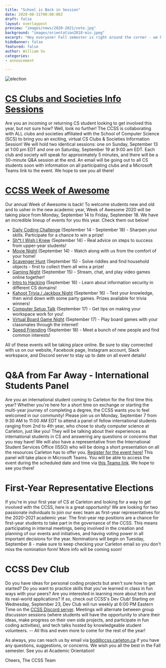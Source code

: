 ```yaml
---
title: "School is Back in Session"
date: 2020-08-31T00:00:00Z
draft: false
layout: overlaypost
preview: "images/news/2020-2021/vote.jpg"
background: "images/orientation2018-min.jpeg"
excerpt: "Hey everyone! Fall semester is right around the corner - we hope you are all excited to start the new academic year! We've got a lot of news to share with you all - read on for all the latest CCSS updates!"
hideBanner: false
featured: false
author: William So
categories:
- annoucement

---
```


![election](/images/news/2020-2021/vote.jpg)

# [CS Clubs and Societies Info Sessions](https://www.facebook.com/events/3268190949931309)

Are you an incoming or returning CS student looking to get involved this year, but not sure how? Well, look no further! The CCSS is collaborating with ALL clubs and societies affiliated with the School of Computer Science (SCS) to bring you an exciting, virtual CS Clubs & Societies Information Session! We will hold two identical sessions: one on Sunday, September 13 at 1:00 pm EDT and one on Saturday, September 19 at 9:00 am EDT. Each club and society will speak for approximately 5 minutes, and there will be a 30-minute Q&A session at the end. An email will be going out to all CS students soon with information on all participating clubs and a Microsoft Teams link to the event. We hope to see you all there!

# [CCSS Week of Awesome](/community/events/woa/)

Our annual Week of Awesome is back! To welcome students new and old and to usher in the new academic year, Week of Awesome 2020 will be taking place from Monday, September 14 to Friday, September 18. We have an incredible lineup of events for you this year. Check them out below!

*   [Daily Coding Challenge](https://www.facebook.com/events/1976308575834049?acontext=%7B%22source%22%3A5%2C%22action_history%22%3A[%7B%22surface%22%3A%22page%22%2C%22mechanism%22%3A%22main_list%22%2C%22extra_data%22%3A%22%5C%22[]%5C%22%22%7D]%2C%22has_source%22%3Atrue%7D) (September 14 - September 18) - Sharpen your skills. Participate for a chance to win a prize!
*   [Sh*t I Wish I Knew](https://www.facebook.com/events/1802288346600797/?acontext=%7B%22source%22%3A5%2C%22action_history%22%3A[%7B%22surface%22%3A%22page%22%2C%22mechanism%22%3A%22main_list%22%2C%22extra_data%22%3A%22%5C%22[]%5C%22%22%7D]%2C%22has_source%22%3Atrue%7D) (September 14) - Real advice on steps to success from upper-year students!
*   [Movie Night](https://www.facebook.com/events/819290345545303/?acontext=%7B%22source%22%3A5%2C%22action_history%22%3A[%7B%22surface%22%3A%22page%22%2C%22mechanism%22%3A%22main_list%22%2C%22extra_data%22%3A%22%5C%22[]%5C%22%22%7D]%2C%22has_source%22%3Atrue%7D) (September 14) - Watch along with us from the comfort of your home!
*   [Scavenger Hunt](https://www.facebook.com/events/307716180451372/?acontext=%7B%22source%22%3A5%2C%22action_history%22%3A[%7B%22surface%22%3A%22page%22%2C%22mechanism%22%3A%22main_list%22%2C%22extra_data%22%3A%22%5C%22[]%5C%22%22%7D]%2C%22has_source%22%3Atrue%7D) (September 15) - Solve riddles and find household objects - first to collect them all wins a prize!
*   [Gaming Night](https://www.facebook.com/events/600715104139804/?acontext=%7B%22source%22%3A5%2C%22action_history%22%3A[%7B%22surface%22%3A%22page%22%2C%22mechanism%22%3A%22main_list%22%2C%22extra_data%22%3A%22%5C%22[]%5C%22%22%7D]%2C%22has_source%22%3Atrue%7D) (September 15) - Stream, chat, and play video games online together!
*   [Intro to Hacking](https://www.facebook.com/events/757929945041316/?acontext=%7B%22source%22%3A5%2C%22action_history%22%3A[%7B%22surface%22%3A%22page%22%2C%22mechanism%22%3A%22main_list%22%2C%22extra_data%22%3A%22%5C%22[]%5C%22%22%7D]%2C%22has_source%22%3Atrue%7D) (September 16) - Learn about information security in different CS domains!
*   [Kahoot Trivia / Jackbox Night](https://www.facebook.com/events/3181930761889492/?acontext=%7B%22source%22%3A5%2C%22action_history%22%3A[%7B%22surface%22%3A%22page%22%2C%22mechanism%22%3A%22main_list%22%2C%22extra_data%22%3A%22%5C%22[]%5C%22%22%7D]%2C%22has_source%22%3Atrue%7D) (September 16) - Test your knowledge, then wind down with some party games. Prizes available for trivia winners!
*   [Computer Setup Talk](https://www.facebook.com/events/3246216862111132/?acontext=%7B%22source%22%3A5%2C%22action_history%22%3A[%7B%22surface%22%3A%22page%22%2C%22mechanism%22%3A%22main_list%22%2C%22extra_data%22%3A%22%5C%22[]%5C%22%22%7D]%2C%22has_source%22%3Atrue%7D) (September 17) - Get tips on making your workspace work for you!
*   [Virtual Board Game Night](https://www.facebook.com/events/342668140198769/?acontext=%7B%22source%22%3A5%2C%22action_history%22%3A[%7B%22surface%22%3A%22page%22%2C%22mechanism%22%3A%22main_list%22%2C%22extra_data%22%3A%22%5C%22[]%5C%22%22%7D]%2C%22has_source%22%3Atrue%7D) (September 17) - Play board games with your classmates through the internet!
*   [Speed Friending](https://www.facebook.com/events/708011513116708/?acontext=%7B%22source%22%3A5%2C%22action_history%22%3A[%7B%22surface%22%3A%22page%22%2C%22mechanism%22%3A%22main_list%22%2C%22extra_data%22%3A%22%5C%22[]%5C%22%22%7D]%2C%22has_source%22%3Atrue%7D) (September 18) - Meet a bunch of new people and find common interests!

All of these events will be taking place online. Be sure to stay connected with us on our website, Facebook page, Instagram account, Slack workspace, and Discord server to stay up to date on all event details!

# Q&A from Far Away - International Students Panel

Are you an international student coming to Carleton for the first time this year? Whether you're here for a short time on exchange or starting the multi-year journey of completing a degree, the CCSS wants you to feel welcomed in our community! Please join us on Monday, September 7 from 9:30 AM to 11:00 AM EDT to attend a panel of fellow international students ranging from 2nd to 4th year, who chose to study computer science at Carleton, just like you! They will be talking about their experiences as international students in CS and answering any questions or concerns that you may have! We will also have a representative from the International Student Services Office (ISSO) who will be doing a short presentation on all the resources Carleton has to offer you. [Register for the event here!](https://docs.google.com/forms/d/e/1FAIpQLSeNoQMMfY74p3z4UTDU8UBSQJ9M1aCder-WTXsn3VrdzJWTXw/viewform) This panel will take place in Microsoft Teams. You will be able to access the event during the scheduled date and time via [this Teams link](https://teams.microsoft.com/dl/launcher/launcher.html?type=meetup-join&deeplinkId=01fd131a-a53c-40f6-9200-623c2ff8013d&directDl=true&msLaunch=true&enableMobilePage=true&url=%2F_%23%2Fl%2Fmeetup-join%2F19%3Ameeting_NmI3NjhlMzUtMWJhNS00NDg0LWFkNGYtYTBiMmI5NTNmYzM3@thread.v2%2F0%3Fcontext%3D%257b%2522Tid%2522%253a%25226ad91895-de06-485e-bc51-fce126cc8530%2522%252c%2522Oid%2522%253a%25228f673cc7-c6a0-4fba-abe4-237b3a53eb2f%2522%257d%26anon%3Dtrue&suppressPrompt=true). We hope to see you there!

# First-Year Representative Elections

If you're in your first year of CS at Carleton and looking for a way to get involved with the CCSS, here is a great opportunity! We are looking for two passionate individuals to join our exec team as first-year representatives for the 2020-2021 academic year. The first-year rep positions are a chance for first-year students to take part in the governance of the CCSS. This means participating in internal meetings, being involved in the creation and planning of our events and initiatives, and having voting power in all important decisions for the year. Nominations will begin on Tuesday, September 8 - make sure to keep checking your Carleton email so you don't miss the nomination form! More info will be coming soon!

# CCSS Dev Club

Do you have ideas for personal coding projects but aren't sure how to get started? Do you want to practice skills that you've learned in class in fun ways with your peers? Are you interested in learning more about tech and its real-world applications? If so, check out CCSS's Dev Club! Starting on Wednesday, September 23, Dev Club will run weekly at 6:00 PM Eastern Time on the [CCSS Discord server](https://discord.com/invite/VdxStVE). Meetings will alternate between group discussion sessions (where students will have the opportunity to share their ideas, make progress on their own side projects, and participate in fun coding activities), and tech talks hosted by knowledgeable student volunteers. -- All this and even more to come for the rest of the year!

As always, you can reach us by email via [bod@ccss.carleton.ca](mailto:bod@ccss.carleton.ca) if you have any questions, suggestions, or concerns. We wish you all the best in the Fall semester. See you at Academic Orientation!

Cheers, The CCSS Team
